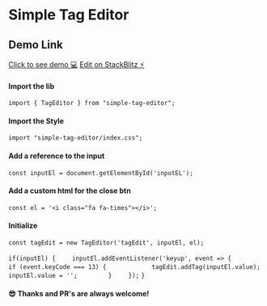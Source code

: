 # Simple Tag Editor

## Demo Link
[Click to see demo :computer:](https://angular-ivy-fhk2sg.stackblitz.io/)
[Edit on StackBlitz ⚡️](https://stackblitz.com/edit/angular-ivy-fhk2sg)

#### Import the lib

`import { TagEditor } from "simple-tag-editor";`

#### Import the Style

`import "simple-tag-editor/index.css";`


#### Add a reference to the input

`const inputEl = document.getElementById('inputEL');`


#### Add a custom html for the close btn

`const el = '<i class="fa fa-times"></i>';`


#### Initialize

`const tagEdit = new TagEditor('tagEdit', inputEl, el);`

`if(inputEl) {`
`    inputEl.addEventListener('keyup', event => {`
`        if (event.keyCode === 13) {`
`            tagEdit.addTag(inputEl.value);`
`            inputEl.value = '';`
`        }`
`    });`
`}`


#### :sunglasses: Thanks and PR's are always welcome!